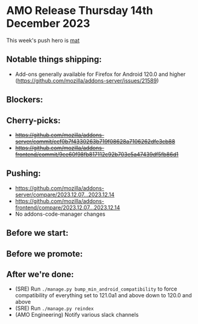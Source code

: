 # AMO Release Thursday 14th December 2023

This week's push hero is [mat](https://github.com/diox)

## Notable things shipping:
- Add-ons generally available for Firefox for Android 120.0 and higher (https://github.com/mozilla/addons-server/issues/21589)

## Blockers:

## Cherry-picks:
- ~~https://github.com/mozilla/addons-server/commit/ccf0b7f4330263b719f08628a7106262dfe3cb88~~
- ~~https://github.com/mozilla/addons-frontend/commit/9ce60f98fb817112c92b703e5a47439df5fb86d1~~

## Pushing:

- https://github.com/mozilla/addons-server/compare/2023.12.07...2023.12.14
- https://github.com/mozilla/addons-frontend/compare/2023.12.07...2023.12.14
- No addons-code-manager changes

## Before we start:

## Before we promote:

## After we're done:
- (SRE) Run `./manage.py bump_min_android_compatibility` to force compatibility of everything set to 121.0a1 and above down to 120.0 and above
- (SRE) Run `./manage.py reindex`
- (AMO Engineering) Notify various slack channels
